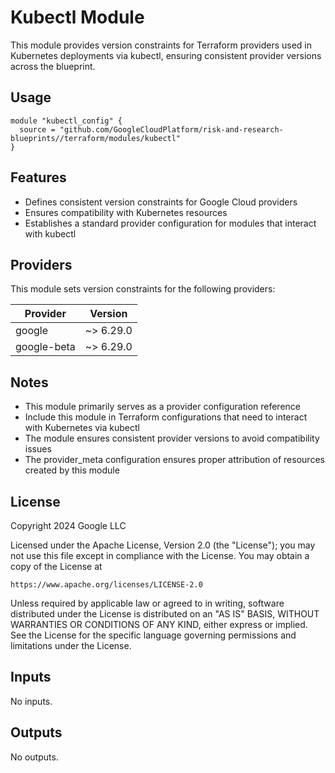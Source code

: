 # Kubectl Module

This module provides version constraints for Terraform providers used in Kubernetes deployments via kubectl, ensuring consistent provider versions across the blueprint.

## Usage

```hcl
module "kubectl_config" {
  source = "github.com/GoogleCloudPlatform/risk-and-research-blueprints//terraform/modules/kubectl"
}
```

## Features

- Defines consistent version constraints for Google Cloud providers
- Ensures compatibility with Kubernetes resources
- Establishes a standard provider configuration for modules that interact with kubectl

## Providers

This module sets version constraints for the following providers:

| Provider | Version |
|----------|---------|
| google | ~> 6.29.0 |
| google-beta | ~> 6.29.0 |

## Notes

- This module primarily serves as a provider configuration reference
- Include this module in Terraform configurations that need to interact with Kubernetes via kubectl
- The module ensures consistent provider versions to avoid compatibility issues
- The provider_meta configuration ensures proper attribution of resources created by this module

## License

Copyright 2024 Google LLC

Licensed under the Apache License, Version 2.0 (the "License");
you may not use this file except in compliance with the License.
You may obtain a copy of the License at

    https://www.apache.org/licenses/LICENSE-2.0

Unless required by applicable law or agreed to in writing, software
distributed under the License is distributed on an "AS IS" BASIS,
WITHOUT WARRANTIES OR CONDITIONS OF ANY KIND, either express or implied.
See the License for the specific language governing permissions and
limitations under the License.

<!-- BEGINNING OF PRE-COMMIT-TERRAFORM DOCS HOOK -->
## Inputs

No inputs.

## Outputs

No outputs.

<!-- END OF PRE-COMMIT-TERRAFORM DOCS HOOK -->
